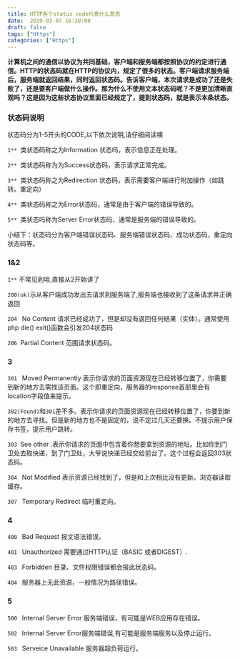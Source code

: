 ```yaml
---
title: HTTP各个status code代表什么意思
date:  2019-03-07 16:30:00
draft: false
tags: ["Https"]
categories: ["Https"]
---
```

**计算机之间的通信以协议为共同基础，客户端和服务端都按照协议的约定进行通信。HTTP的状态码就在HTTP的协议内，规定了很多的状态。客户端请求服务端后，服务端就返回结果，同时返回状态码。告诉客户端，本次请求是成功了还是失败了，还是要客户端做什么操作。那为什么不使用文本状态码呢？不是更加清晰直观吗？这是因为这些状态协议里面已经规定了，提到状态码，就是表示本条状态。**

### 状态码说明
状态码分为1-5开头的CODE,以下依次说明,请仔细阅读噢

```1** ```类状态码称之为Information 状态吗，表示信息正在处理。

```2** ```类状态码称为为Success状态码，表示请求正常完成。

```3** ```类状态码称之为Redirection 状态码，表示需要客户端进行附加操作（如跳转。重定向）

```4** ```类状态码称之为Error状态码，通常是由于客户端的错误导致的。

```5** ```类状态吗称为Server Error状态码，通常是服务端的错误导致的。

小结下：状态码分为客户端错误状态码、服务端错误状态码、成功状态码，重定向状态码等。

### 1&2

   ```1**``` 不常见到哈,直接从2开始讲了

   ```200(ok)```示从客户端成功发出去请求到服务端了,服务端也接收到了这条请求并正确返回

   ```204 ``` No Content 请求已经成功了，但是却没有返回任何结果（实体）。通常使用php die() exit()函数会引发204状态码

   ```206 ```Partial Content 范围请求状态码。

### 3

   ```301 ``` Moved Permanently 表示你请求的页面资源现在已经转移位置了，你需要到新的地方去需找该页面。这个即重定向，服务器的response首部里会有location字段值来提示。

   ```302(Found)```和```301```差不多。表示你请求的页面资源现在已经转移位置了，你要到新的地方去寻找。但是新的地方也不是固定的，说不定过几天还要换。不提示用户保存书签，提示用户跳转。

   ```303 ```See other .表示你请求的页面中包含着你想要拿到资源的地址。比如你到门卫处去取快递，到了门卫处，大爷说快递已经交给前台了。这个过程会返回303状态码。

   ```304 ``` Not Modified 表示资源已经找到了，但是和上次相比没有更新。浏览器读取缓存。

   ```307 ``` Temporary Redirect 临时重定向。

### 4

   ```400 ``` Bad Request 报文语法错误。

   ```401 ``` Unauthorized 需要通过HTTP认证（BASIC 或者DIGEST）.

   ```403 ``` Forbidden 目录、文件权限错误都会报此状态码。 

   ```404 ``` 服务器上无此资源，一般情况为路径错误。


### 5
   ```500 ``` Internal Server Error 服务端错误，有可能是WEB应用存在错误。

   ```502 ``` Internal Server Error服务端错误,有可能是服务端服务以及停止运行。

   ```503 ``` Serveice Unavailable  服务器超负荷运行。